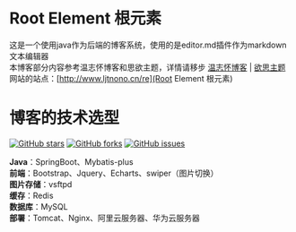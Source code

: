 # Root Element 根元素
这是一个使用java作为后端的博客系统，使用的是editor.md插件作为markdown文本编辑器<br>
本博客部分内容参考温志怀博客和思欲主题，详情请移步  [温志怀博客](http://www.wenzhihuai.com) | [欲思主题](https://yusi123.com/)<br>
网站的站点：[http://www.ljtnono.cn/re](Root Element 根元素)<br>

# 博客的技术选型
[![GitHub stars](https://img.shields.io/github/stars/ljtnono/re.svg)](https://github.com/ljtnono/re/stargazers)
[![GitHub forks](https://img.shields.io/github/forks/ljtnono/re.svg)](https://github.com/ljtnono/re/network)
[![GitHub issues](https://img.shields.io/github/issues/ljtnono/re.svg)](https://github.com/ljtnono/re/issues)


**Java**：SpringBoot、Mybatis-plus    <br>
**前端**：Bootstrap、Jquery、Echarts、swiper（图片切换）    <br>
**图片存储**：vsftpd     <br>
**缓存**：Redis    <br>
**数据库**：MySQL   <br>
**部署**：Tomcat、Nginx、阿里云服务器、华为云服务器   <br>

